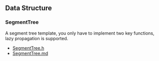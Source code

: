 ## Data Structure

### SegmentTree

A segment tree template, you only have to implement two key functions, lazy propagation is supported.

- [SegmentTree.h](headers/data_structure/SegmentTree.h)
- [SegmentTree.md](docs/data_structure/SegmentTree.md)
